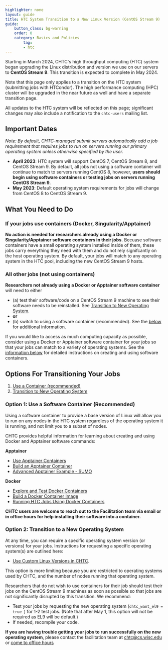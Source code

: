 ```yaml
---
highlighter: none
layout: guide
title: HTC System Transition to a New Linux Version (CentOS Stream 9)
guide: 
    button_class: bg-warning
    order: 0
    category: Basics and Policies
        tag:
        - htc
---
```


Starting in March 2024, CHTC's high throughput computing (HTC) system began upgrading
the Linux distribution and version we use on our servers to **CentOS Stream 9**. This transition is expected to complete in May 2024. 

Note that this page only applies to a transition on the HTC system (submitting jobs 
with HTCondor). The high performance computing (HPC) cluster will be upgraded in 
the near future as well and have a separate transition 
page. 

All updates to the HTC system will be reflected on this page; significant changes may 
also include a notification to the `chtc-users` mailing list. 

## Important Dates

*Note: By default, CHTC-managed submit servers automatically add a job 
requirement that requires jobs to run on servers running our primary operating system unless otherwise specified by the user.*

* **April 2023**: HTC system will support CentOS 7, CentOS Stream 8, and CentOS Stream 9. By default, 
all jobs not using a software container will continue to match to servers running CentOS 8, however,
**users should begin using software containers or testing jobs on servers running CentOS Stream 9**. 
* **May 2023**: Default operating system requirements for jobs will change from CentOS 8 to 
CentOS Stream 9.

## What You Need to Do

### If your jobs use containers (Docker, Singularity/Apptainer)

**No action is needed for researchers already using a Docker or Singularity/Apptainer software containers in their jobs.** Becuase software containers have a small operating system installed inside of them, these jobs carry everything they need with them and do not rely signifcantly on the host operating system. By default, your jobs will match to any operating system in the HTC pool, including the new CentOS Stream 9 hosts. 

### All other jobs (not using containers)

**Researchers not already using a Docker or Apptainer software container** will need to either 

- (a) test their software/code on a CentOS Stream 9 machine to see their software needs to be reinstalled. See [Transition to New Operating System](#option-2-transition-to-new-operations-system).
- **or** 
- (b) switch to using a software container (recommended). See the [below](#option-1-using-a-container-recommended) for additional information. 

If you would like to access as much computing capacity as possible, consider using a Docker or Apptainer software container for your jobs so that your jobs can match to a variety of operating systems. See the [information below](#option-1-using-a-container-recommended) for detailed instructions on creating and using software containers. 

## Options For Transitioning Your Jobs

1. [Use a Container (recommended)](#option-1-using-a-container-recommended)
1. [Transition to  New Operating System](#option-2-transition-to-new-operations-system)

### Option 1: Use a Software Container (Recommended)

Using a software container to provide a base version of Linux will allow you to 
run on any nodes in the HTC system regardless of the operating system it is running, and not limit you to a subset of nodes. 

CHTC provides helpful information for learning about creating and using Docker and Apptainer software commands: 

**Apptainer**
- [Use Apptainer Containers](apptainer-htc.html)
- [Build an Apptainer Container](apptainer-build.html)
- [Advanced Apptainer Example - SUMO](apptainer-htc-advanced-example.html)
  
**Docker**
- [Explore and Test Docker Containers](docker-test.html)
- [Build a Docker Container Image](docker-build.html)
- [Running HTC Jobs Using Docker Containers](docker-jobs.html)

**CHTC users are welcome to reach out to the Facilitation team via email or in office hours for help installing their software into a container.** 

### Option 2: Transition to a New Operating System

At any time, you can require a specific operating system 
version (or versions) for your jobs. Instructions for requesting a specific operating system(s) are outlined here:

* [Use Custom Linux Versions in CHTC](os-transition-htc.html).

This option is more limiting because 
you are restricted to operating systems used by CHTC, and the number of nodes 
running that operating system. 

Researchers that do not wish to use containers for their job should test their jobs on the CentOS Stream 9 machines as soon as possible so that jobs are not significantly disrupted by this transition. We recommend: 

* Test your jobs by requesting the new operating system  (`chtc_want_el9 = true `) for 1-2 test jobs. (Note that after May 1, this option will not be required as EL9 will be default.)
* If needed, recompile your code. 

**If you are having trouble getting your jobs to run successfully on the new operating system**, 
please contact the facilitation team at chtc@cs.wisc.edu or [come to office hours](/uw-research-computing/get-help.html)
